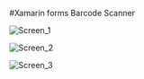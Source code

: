 #Xamarin forms Barcode Scanner

![Screen_1](https://user-images.githubusercontent.com/48187633/109191495-3d3e9280-77bc-11eb-9f76-47c5c7fd533c.jpeg)

![Screen_2](https://user-images.githubusercontent.com/48187633/109191525-462f6400-77bc-11eb-9ff8-b0a54de391f4.jpeg)

![Screen_3](https://user-images.githubusercontent.com/48187633/109191564-4def0880-77bc-11eb-8d33-463eb790ddb0.jpeg)
